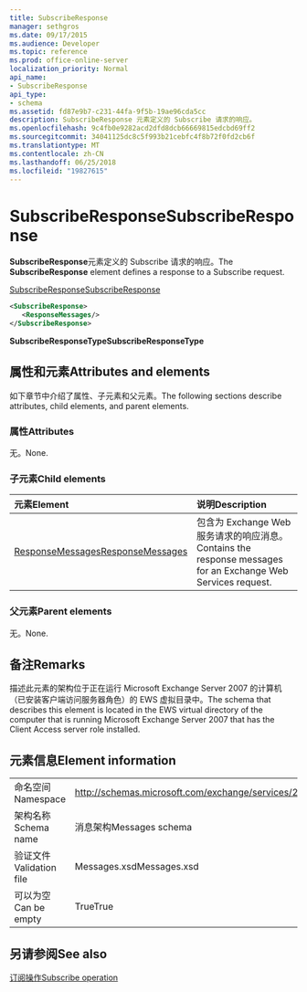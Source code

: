 ```yaml
---
title: SubscribeResponse
manager: sethgros
ms.date: 09/17/2015
ms.audience: Developer
ms.topic: reference
ms.prod: office-online-server
localization_priority: Normal
api_name:
- SubscribeResponse
api_type:
- schema
ms.assetid: fd87e9b7-c231-44fa-9f5b-19ae96cda5cc
description: SubscribeResponse 元素定义的 Subscribe 请求的响应。
ms.openlocfilehash: 9c4fb0e9282acd2dfd8dcb66669815edcbd69ff2
ms.sourcegitcommit: 34041125dc8c5f993b21cebfc4f8b72f0fd2cb6f
ms.translationtype: MT
ms.contentlocale: zh-CN
ms.lasthandoff: 06/25/2018
ms.locfileid: "19827615"
---
```

# <a name="subscriberesponse"></a><span data-ttu-id="cd50a-103">SubscribeResponse</span><span class="sxs-lookup"><span data-stu-id="cd50a-103">SubscribeResponse</span></span>

<span data-ttu-id="cd50a-104">**SubscribeResponse**元素定义的 Subscribe 请求的响应。</span><span class="sxs-lookup"><span data-stu-id="cd50a-104">The **SubscribeResponse** element defines a response to a Subscribe request.</span></span> 
  
[<span data-ttu-id="cd50a-105">SubscribeResponse</span><span class="sxs-lookup"><span data-stu-id="cd50a-105">SubscribeResponse</span></span>](subscriberesponse.md)
  
```xml
<SubscribeResponse>
   <ResponseMessages/>
</SubscribeResponse>
```

 <span data-ttu-id="cd50a-106">**SubscribeResponseType**</span><span class="sxs-lookup"><span data-stu-id="cd50a-106">**SubscribeResponseType**</span></span>
## <a name="attributes-and-elements"></a><span data-ttu-id="cd50a-107">属性和元素</span><span class="sxs-lookup"><span data-stu-id="cd50a-107">Attributes and elements</span></span>

<span data-ttu-id="cd50a-108">如下章节中介绍了属性、子元素和父元素。</span><span class="sxs-lookup"><span data-stu-id="cd50a-108">The following sections describe attributes, child elements, and parent elements.</span></span>
  
### <a name="attributes"></a><span data-ttu-id="cd50a-109">属性</span><span class="sxs-lookup"><span data-stu-id="cd50a-109">Attributes</span></span>

<span data-ttu-id="cd50a-110">无。</span><span class="sxs-lookup"><span data-stu-id="cd50a-110">None.</span></span>
  
### <a name="child-elements"></a><span data-ttu-id="cd50a-111">子元素</span><span class="sxs-lookup"><span data-stu-id="cd50a-111">Child elements</span></span>

|<span data-ttu-id="cd50a-112">**元素**</span><span class="sxs-lookup"><span data-stu-id="cd50a-112">**Element**</span></span>|<span data-ttu-id="cd50a-113">**说明**</span><span class="sxs-lookup"><span data-stu-id="cd50a-113">**Description**</span></span>|
|:-----|:-----|
|[<span data-ttu-id="cd50a-114">ResponseMessages</span><span class="sxs-lookup"><span data-stu-id="cd50a-114">ResponseMessages</span></span>](responsemessages.md) <br/> |<span data-ttu-id="cd50a-115">包含为 Exchange Web 服务请求的响应消息。</span><span class="sxs-lookup"><span data-stu-id="cd50a-115">Contains the response messages for an Exchange Web Services request.</span></span>  <br/> |
   
### <a name="parent-elements"></a><span data-ttu-id="cd50a-116">父元素</span><span class="sxs-lookup"><span data-stu-id="cd50a-116">Parent elements</span></span>

<span data-ttu-id="cd50a-117">无。</span><span class="sxs-lookup"><span data-stu-id="cd50a-117">None.</span></span>
  
## <a name="remarks"></a><span data-ttu-id="cd50a-118">备注</span><span class="sxs-lookup"><span data-stu-id="cd50a-118">Remarks</span></span>

<span data-ttu-id="cd50a-119">描述此元素的架构位于正在运行 Microsoft Exchange Server 2007 的计算机（已安装客户端访问服务器角色）的 EWS 虚拟目录中。</span><span class="sxs-lookup"><span data-stu-id="cd50a-119">The schema that describes this element is located in the EWS virtual directory of the computer that is running Microsoft Exchange Server 2007 that has the Client Access server role installed.</span></span>
  
## <a name="element-information"></a><span data-ttu-id="cd50a-120">元素信息</span><span class="sxs-lookup"><span data-stu-id="cd50a-120">Element information</span></span>

|||
|:-----|:-----|
|<span data-ttu-id="cd50a-121">命名空间</span><span class="sxs-lookup"><span data-stu-id="cd50a-121">Namespace</span></span>  <br/> |http://schemas.microsoft.com/exchange/services/2006/messages  <br/> |
|<span data-ttu-id="cd50a-122">架构名称</span><span class="sxs-lookup"><span data-stu-id="cd50a-122">Schema name</span></span>  <br/> |<span data-ttu-id="cd50a-123">消息架构</span><span class="sxs-lookup"><span data-stu-id="cd50a-123">Messages schema</span></span>  <br/> |
|<span data-ttu-id="cd50a-124">验证文件</span><span class="sxs-lookup"><span data-stu-id="cd50a-124">Validation file</span></span>  <br/> |<span data-ttu-id="cd50a-125">Messages.xsd</span><span class="sxs-lookup"><span data-stu-id="cd50a-125">Messages.xsd</span></span>  <br/> |
|<span data-ttu-id="cd50a-126">可以为空</span><span class="sxs-lookup"><span data-stu-id="cd50a-126">Can be empty</span></span>  <br/> |<span data-ttu-id="cd50a-127">True</span><span class="sxs-lookup"><span data-stu-id="cd50a-127">True</span></span>  <br/> |
   
## <a name="see-also"></a><span data-ttu-id="cd50a-128">另请参阅</span><span class="sxs-lookup"><span data-stu-id="cd50a-128">See also</span></span>



[<span data-ttu-id="cd50a-129">订阅操作</span><span class="sxs-lookup"><span data-stu-id="cd50a-129">Subscribe operation</span></span>](subscribe-operation.md)

